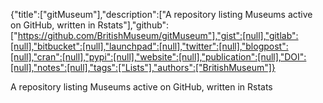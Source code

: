 {"title":["gitMuseum"],"description":["A repository listing Museums active on GitHub, written in Rstats"],"github":["https://github.com/BritishMuseum/gitMuseum"],"gist":[null],"gitlab":[null],"bitbucket":[null],"launchpad":[null],"twitter":[null],"blogpost":[null],"cran":[null],"pypi":[null],"website":[null],"publication":[null],"DOI":[null],"notes":[null],"tags":["Lists"],"authors":["BritishMuseum"]}

A repository listing Museums active on GitHub, written in Rstats